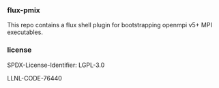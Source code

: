 ### flux-pmix

This repo contains a flux shell plugin for bootstrapping openmpi v5+
MPI executables.

### license

SPDX-License-Identifier: LGPL-3.0

LLNL-CODE-76440
